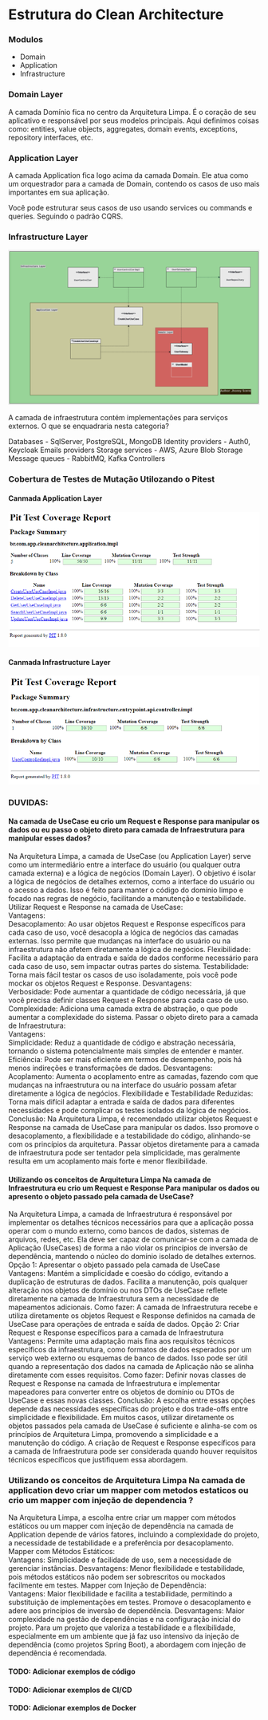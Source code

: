 # Estrutura do Clean Architecture

### Modulos

* Domain
* Application
* Infrastructure

### Domain Layer
A camada Domínio fica no centro da Arquitetura Limpa. É o coração de seu aplicativo e responsável por seus modelos principais. Aqui definimos coisas como: entities, value objects, aggregates, domain events, exceptions, repository interfaces, etc.

### Application Layer

A camada Application fica logo acima da camada Domain. Ele atua como um orquestrador para a camada de Domain, contendo os casos de uso mais importantes em sua aplicação.

Você pode estruturar seus casos de uso usando services ou commands e queries. Seguindo o padrão CQRS.

### Infrastructure Layer

![arquitetura.png](src%2Fmain%2Fresources%2Fimg%2Farquitetura.png)

A camada de infraestrutura contém implementações para serviços externos. O que se enquadraria nesta categoria?

Databases - SqlServer, PostgreSQL, MongoDB
Identity providers - Auth0, Keycloak
Emails providers
Storage services - AWS, Azure Blob Storage
Message queues - RabbitMQ, Kafka
Controllers

### Cobertura de Testes de Mutação Utilozando o Pitest
#### Canmada Application Layer
![pitest-usecase.png](src%2Fmain%2Fresources%2Fimg%2Fpitest-usecase.png)
#### Canmada Infrastructure Layer
![pitest-controller.png](src%2Fmain%2Fresources%2Fimg%2Fpitest-controller.png)

### DUVIDAS: 
#### Na camada de UseCase eu crio um Request e Response para manipular os dados ou eu passo o objeto direto para camada de Infraestrutura para manipular esses dados?

Na Arquitetura Limpa, a camada de UseCase (ou Application Layer) serve como um intermediário entre a interface do usuário (ou qualquer outra camada externa) e a lógica de negócios (Domain Layer). O objetivo é isolar a lógica de negócios de detalhes externos, como a interface do usuário ou o acesso a dados. Isso é feito para manter o código do domínio limpo e focado nas regras de negócio, facilitando a manutenção e testabilidade.  Utilizar Request e Response na camada de UseCase:  
Vantagens:  
Desacoplamento: Ao usar objetos Request e Response específicos para cada caso de uso, você desacopla a lógica de negócios das camadas externas. Isso permite que mudanças na interface do usuário ou na infraestrutura não afetem diretamente a lógica de negócios.
Flexibilidade: Facilita a adaptação da entrada e saída de dados conforme necessário para cada caso de uso, sem impactar outras partes do sistema.
Testabilidade: Torna mais fácil testar os casos de uso isoladamente, pois você pode mockar os objetos Request e Response.
Desvantagens:  
Verbosidade: Pode aumentar a quantidade de código necessária, já que você precisa definir classes Request e Response para cada caso de uso.
Complexidade: Adiciona uma camada extra de abstração, o que pode aumentar a complexidade do sistema.
Passar o objeto direto para a camada de Infraestrutura:  
Vantagens:  
Simplicidade: Reduz a quantidade de código e abstração necessária, tornando o sistema potencialmente mais simples de entender e manter.
Eficiência: Pode ser mais eficiente em termos de desempenho, pois há menos indireções e transformações de dados.
Desvantagens:  
Acoplamento: Aumenta o acoplamento entre as camadas, fazendo com que mudanças na infraestrutura ou na interface do usuário possam afetar diretamente a lógica de negócios.
Flexibilidade e Testabilidade Reduzidas: Torna mais difícil adaptar a entrada e saída de dados para diferentes necessidades e pode complicar os testes isolados da lógica de negócios.
Conclusão:  Na Arquitetura Limpa, é recomendado utilizar objetos Request e Response na camada de UseCase para manipular os dados. Isso promove o desacoplamento, a flexibilidade e a testabilidade do código, alinhando-se com os princípios da arquitetura. Passar objetos diretamente para a camada de infraestrutura pode ser tentador pela simplicidade, mas geralmente resulta em um acoplamento mais forte e menor flexibilidade.

#### Utilizando os conceitos de Arquitetura Limpa Na camada de Infraestrutura eu crio um Request e Response Para manipular os dados ou apresento o objeto passado pela camada de UseCase?

Na Arquitetura Limpa, a camada de Infraestrutura é responsável por implementar os detalhes técnicos necessários para que a aplicação possa operar com o mundo externo, como bancos de dados, sistemas de arquivos, redes, etc. Ela deve ser capaz de comunicar-se com a camada de Aplicação (UseCases) de forma a não violar os princípios de inversão de dependência, mantendo o núcleo do domínio isolado de detalhes externos.  Opção 1: Apresentar o objeto passado pela camada de UseCase  
Vantagens: Mantém a simplicidade e coesão do código, evitando a duplicação de estruturas de dados. Facilita a manutenção, pois qualquer alteração nos objetos de domínio ou nos DTOs de UseCase reflete diretamente na camada de Infraestrutura sem a necessidade de mapeamentos adicionais.
Como fazer: A camada de Infraestrutura recebe e utiliza diretamente os objetos Request e Response definidos na camada de UseCase para operações de entrada e saída de dados.
Opção 2: Criar Request e Response específicos para a camada de Infraestrutura  
Vantagens: Permite uma adaptação mais fina aos requisitos técnicos específicos da infraestrutura, como formatos de dados esperados por um serviço web externo ou esquemas de banco de dados. Isso pode ser útil quando a representação dos dados na camada de Aplicação não se alinha diretamente com esses requisitos.
Como fazer: Definir novas classes de Request e Response na camada de Infraestrutura e implementar mapeadores para converter entre os objetos de domínio ou DTOs de UseCase e essas novas classes.
Conclusão: A escolha entre essas opções depende das necessidades específicas do projeto e dos trade-offs entre simplicidade e flexibilidade. Em muitos casos, utilizar diretamente os objetos passados pela camada de UseCase é suficiente e alinha-se com os princípios de Arquitetura Limpa, promovendo a simplicidade e a manutenção do código. A criação de Request e Response específicos para a camada de Infraestrutura pode ser considerada quando houver requisitos técnicos específicos que justifiquem essa abordagem.

### Utilizando os conceitos de Arquitetura Limpa Na camada de application devo criar um mapper com metodos estaticos ou crio um mapper com injeção de dependencia ?

Na Arquitetura Limpa, a escolha entre criar um mapper com métodos estáticos ou um mapper com injeção de dependência na camada de Application depende de vários fatores, incluindo a complexidade do projeto, a necessidade de testabilidade e a preferência por desacoplamento.  Mapper com Métodos Estáticos:  
Vantagens: Simplicidade e facilidade de uso, sem a necessidade de gerenciar instâncias.
Desvantagens: Menor flexibilidade e testabilidade, pois métodos estáticos não podem ser sobrescritos ou mockados facilmente em testes.
Mapper com Injeção de Dependência:  
Vantagens: Maior flexibilidade e facilita a testabilidade, permitindo a substituição de implementações em testes. Promove o desacoplamento e adere aos princípios de inversão de dependência.
Desvantagens: Maior complexidade na gestão de dependências e na configuração inicial do projeto.
Para um projeto que valoriza a testabilidade e a flexibilidade, especialmente em um ambiente que já faz uso intensivo da injeção de dependência (como projetos Spring Boot), a abordagem com injeção de dependência é recomendada.


#### TODO: Adicionar exemplos de código
#### TODO: Adicionar exemplos de CI/CD
#### TODO: Adicionar exemplos de Docker